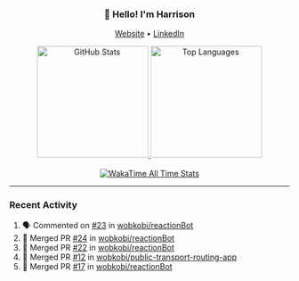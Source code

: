 <h3 align="center">👋 Hello! I'm Harrison</h3>

<p align="center">
  <a href="https://www.harrisonraynes.com/" target="_blank">Website</a> •
  <a href="https://www.linkedin.com/in/harrisonraynes/" target="_blank">LinkedIn</a>

<!-- Stats Cards -->
<div align="center">
  <!-- GitHub Stats Card -->
  <a href="https://github.com/wobkobi" target="_blank">
    <img height="200" src="https://github-readme-stats-wobkobis-projects.vercel.app/api?username=wobkobi&show_icons=true&theme=monokai-pro-spectrum" alt="GitHub Stats" />
  </a>
  <!-- Top Languages Card -->
  <a href="https://github.com/wobkobi" target="_blank">
    <img height="200" src="https://github-readme-stats-wobkobis-projects.vercel.app/api/top-langs/?username=wobkobi&layout=compact&langs_count=10&theme=monokai-pro-spectrum" alt="Top Languages" />
  </a>
  <br><br>
  <!-- WakaTime All Time Stats Card -->
  <a href="https://github.com/wobkobi" target="_blank">
    <img src="https://github-readme-stats-wobkobis-projects.vercel.app/api/wakatime?username=wobkobi&layout=compact&show_icons=true&custom_title=All%20Time%20Stats%20(WakaTime)&theme=monokai-pro-spectrum&hide=Other&langs_count=24" alt="WakaTime All Time Stats" />
  </a>
</div>

<hr />

### Recent Activity

<!--START_SECTION:activity-->
1. 🗣 Commented on [#23](https://github.com/wobkobi/reactionBot/pull/23#issuecomment-2836806682) in [wobkobi/reactionBot](https://github.com/wobkobi/reactionBot)
2. 🎉 Merged PR [#24](https://github.com/wobkobi/reactionBot/pull/24) in [wobkobi/reactionBot](https://github.com/wobkobi/reactionBot)
3. 🎉 Merged PR [#22](https://github.com/wobkobi/reactionBot/pull/22) in [wobkobi/reactionBot](https://github.com/wobkobi/reactionBot)
4. 🎉 Merged PR [#12](https://github.com/wobkobi/public-transport-routing-app/pull/12) in [wobkobi/public-transport-routing-app](https://github.com/wobkobi/public-transport-routing-app)
5. 🎉 Merged PR [#17](https://github.com/wobkobi/reactionBot/pull/17) in [wobkobi/reactionBot](https://github.com/wobkobi/reactionBot)
<!--END_SECTION:activity-->
